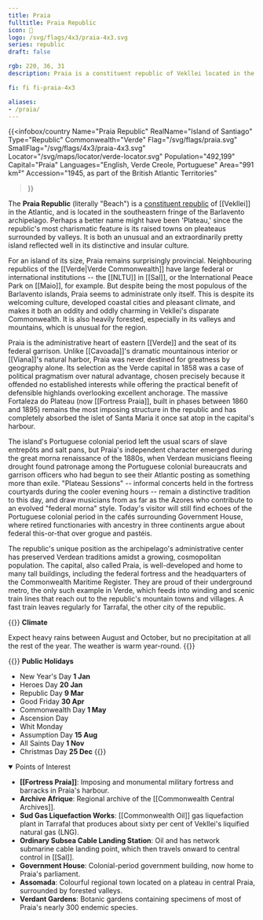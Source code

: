```yaml
---
title: Praia
fulltitle: Praia Republic
icon: 🧂
logo: /svg/flags/4x3/praia-4x3.svg
series: republic
draft: false

rgb: 220, 36, 31
description: Praia is a constituent republic of Vekllei located in the Cabo Verde archipelago off the coast of West Africa.

fi: fi fi-praia-4x3

aliases:
- /praia/
---
```

{{<infobox/country
	 Name="Praia Republic"
	 RealName="Island of Santiago"
	 Type="Republic"
	 Commonwealth="Verde"
	 Flag="/svg/flags/praia.svg"
	 SmallFlag="/svg/flags/4x3/praia-4x3.svg"
	 Locator="/svg/maps/locator/verde-locator.svg"
	 Population="492,199"
	 Capital="Praia"
	 Languages="English, Verde Creole, Portuguese"
	 Area="991 km²"
	 Accession="1945, as part of the British Atlantic Territories"
 >}}

The <span class="fi fi-praia-4x3"></span> **Praia Republic** (literally "Beach") is a [constituent republic](/republics/) of [[Vekllei]] in the Atlantic, and is located in the southeastern fringe of the Barlavento archipelago. Perhaps a better name might have been 'Plateau,' since the republic's most charismatic feature is its raised towns on pleateaus surrounded by valleys. It is both an unusual and an extraordinarily pretty island reflected well in its distinctive and insular culture.

For an island of its size, Praia remains surprisingly provincial. Neighbouring republics of the [[Verde|Verde Commonwealth]] have large federal or international institutions -- the [[NLTU]] in [[Sal]], or the International Peace Park on [[Maio]], for example. But despite being the most populous of the Barlavento islands, Praia seems to administrate only itself. This is despite its welcoming culture, developed coastal cities and pleasant climate, and makes it both an oddity and oddly charming in Vekllei's disparate Commonwealth. It is also heavily forested, especially in its valleys and mountains, which is unusual for the region.

Praia is the administrative heart of eastern [[Verde]] and the seat of its federal garrison. Unlike [[Cavoada]]'s dramatic mountainous interior or [[Viana]]'s natural harbor, Praia was never destined for greatness by geography alone. Its selection as the Verde capital in 1858 was a case of political pragmatism over natural advantage, chosen precisely because it offended no established interests while offering the practical benefit of defensible highlands overlooking excellent anchorage. The massive Fortaleza do Plateau (now [[Fortress Praia]], built in phases between 1860 and 1895) remains the most imposing structure in the republic and has completely absorbed the islet of Santa Maria it once sat atop in the capital's harbour.

The island's Portuguese colonial period left the usual scars of slave entrepôts and salt pans, but Praia's independent character emerged during the great morna renaissance of the 1880s, when Verdean musicians fleeing drought found patronage among the Portuguese colonial bureaucrats and garrison officers who had begun to see their Atlantic posting as something more than exile. "Plateau Sessions" -- informal concerts held in the fortress courtyards during the cooler evening hours -- remain a distinctive tradition to this day, and draw musicians from as far as the Azores who contribute to an evolved "federal morna" style. Today's visitor will still find echoes of the Portuguese colonial period in the cafés surrounding Government House, where retired functionaries with ancestry in three continents argue about federal this-or-that over grogue and pastéis.

The republic's unique position as the archipelago's administrative center has preserved Verdean traditions amidst a growing, cosmopolitan population. The capital, also called Praia, is well-developed and home to many tall buildings, including the federal fortress and the headquarters of the Commonwealth Maritime Register. They are proud of their underground metro, the only such example in Verde, which feeds into winding and scenic train lines that reach out to the republic's mountain towns and villages. A fast train leaves regularly for Tarrafal, the other city of the republic.

{{<note table>}}
**Climate**

Expect heavy rains between August and October, but no precipitation at all the rest of the year. The weather is warm year-round.
{{</note>}}

{{<note table>}}
**Public Holidays**

* New Year's Day **1 Jan**
* Heroes Day **20 Jan**
* Republic Day **9 Mar**
* Good Friday **30 Apr**
* Commonwealth Day **1 May**
* Ascension Day
* Whit Monday
* Assumption Day **15 Aug**
* All Saints Day **1 Nov**
* Christmas Day **25 Dec**
{{</note>}}

<details open>
<summary>Points of Interest</summary>

- **[[Fortress Praia]]**: Imposing and monumental military fortress and barracks in Praia's harbour.
- **Archive Afrique**: Regional archive of the [[Commonwealth Central Archives]].
- **Sud Gas Liquefaction Works**: [[Commonwealth Oil]] gas liquefaction plant in Tarrafal that produces about sixty per cent of Vekllei's liquified natural gas (LNG).
- **Ordinary Subsea Cable Landing Station**: Oil and has network submarine cable landing point, which then travels onward to central control in [[Sal]].
- **Government House**: Colonial-period government building, now home to Praia's parliament.
- **Assomada**: Colourful regional town located on a plateau in central Praia, surrounded by forested valleys.
- **Verdant Gardens**: Botanic gardens containing specimens of most of Praia's nearly 300 endemic species.
</details>

